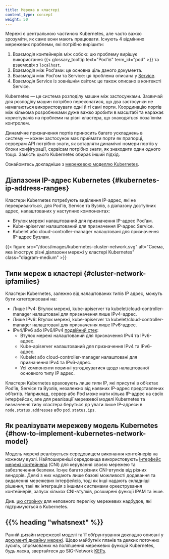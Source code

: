 ```yaml
---
title: Мережа в кластері
content_type: concept
weight: 50
---
```


<!-- overview -->

Мережі є центральною частиною Kubernetes, але часто важко зрозуміти, як саме вони мають працювати. Існують 4 відмінних мережевих проблеми, які потрібно вирішити:

1. Взаємодія контейнерів між собою: цю проблему вирішує використання {{< glossary_tooltip text="Podʼів" term_id="pod" >}} та взаємодія з `localhost`.
2. Взаємодія між Podʼами: це основна ціль даного документа.
3. Взаємодія між Podʼом та Service: ця проблема описана у [Service](/docs/concepts/services-networking/service/).
4. Взаємодія Service із зовнішнім світом: це також описано в контексті Service.

<!-- body -->

Kubernetes — це система розподілу машин між застосунками. Зазвичай для розподілу машин потрібно переконатися, що два застосунки не намагаються використовувати одні й ті самі порти. Координацію портів між кількома розробниками дуже важко зробити в масштабі та наражає користувачів на проблеми на рівні кластера, що знаходяться поза їхнім контролем.

Динамічне призначення портів приносить багато ускладнень в систему — кожен застосунок має приймати порти як прапорці, серверам API потрібно знати, як вставляти динамічні номери портів у блоки конфігурації, сервісам потрібно знати, як знаходити один одного тощо. Замість цього Kubernetes обирає інший підхід.

Ознайомтесь докладніше з [мережевою моделлю Kubernetes](/docs/concepts/services-networking/).

## Діапазони IP-адрес Kubernetes {#kubernetes-ip-address-ranges}

Кластери Kubernetes потребують виділення IP-адрес, які не перекриваються, для Podʼів, Service та Вузлів, з діапазону доступних адрес, налаштованих у наступних компонентах:

- Втулок мережі налаштований для призначення IP-адрес Podʼам.
- Kube-apiserver налаштований для призначення IP-адрес Service.
- Kubelet або cloud-controller-manager налаштовані для призначення IP-адрес Вузлам.

{{< figure src="/docs/images/kubernetes-cluster-network.svg" alt="Схема, яка ілюструє різні діапазони мережі у кластері Kubernetes" class="diagram-medium" >}}

## Типи мереж в кластері {#cluster-network-ipfamilies}

Кластери Kubernetes, залежно від налаштованих типів IP адрес, можуть бути категоризовані на:

- Лише IPv4: Втулок мережі, kube-apiserver та kubelet/cloud-controller-manager налаштовані для призначення лише IPv4-адрес.
- Лише IPv6: Втулок мережі, kube-apiserver та kubelet/cloud-controller-manager налаштовані для призначення лише IPv6-адрес.
- IPv4/IPv6 або IPv6/IPv4 [подвійний стек](/docs/concepts/services-networking/dual-stack/):
  - Втулок мережі налаштований для призначення IPv4 та IPv6-адрес.
  - Kube-apiserver налаштований для призначення IPv4 та IPv6-адрес.
  - Kubelet або cloud-controller-manager налаштовані для призначення IPv4 та IPv6-адрес.
  - Усі компоненти повинні узгоджуватися щодо налаштованої основного типу IP адрес.

Кластери Kubernetes враховують лише типи IP, які присутні в обʼєктах Podʼів, Service та Вузлів, незалежно від наявних IP-адрес представлених обʼєктів. Наприклад, сервер або Pod може мати кілька IP-адрес на своїх інтерфейсах, але для реалізації мережевої моделі Kubernetes та визначення типу кластера беруться до уваги лише IP-адреси в `node.status.addresses` або `pod.status.ips`.

## Як реалізувати мережеву модель Kubernetes {#how-to-implement-kubernetes-network-model}

Модель мережі реалізується середовищем виконання контейнерів на кожному вузлі. Найпоширеніші
середовища використовують [Інтерфейс мережі контейнера](https://github.com/containernetworking/cni) (CNI) для керування своєю мережею та забезпечення безпеки. Існує багато різних CNI-втулків від різних вендорів. Деякі з них надають лише базові можливості додавання та видалення мережевих інтерфейсів, тоді як інші надають складніші рішення, такі як інтеграція з іншими системами оркестрування контейнерів, запуск кількох CNI-втулків, розширені функції IPAM та інше.

Див. [цю сторінку](/docs/concepts/cluster-administration/addons/#networking-and-network-policy)
для неповного переліку мережевих надбудов, які підтримуються в Kubernetes.

## {{% heading "whatsnext" %}}

Ранній дизайн мережевої моделі та її обґрунтування докладно описані у [документі дизайну мережі](https://git.k8s.io/design-proposals-archive/network/networking.md). Щодо майбутніх планів та деяких поточних зусиль, спрямованих на поліпшення мережевих функцій Kubernetes, будь ласка,
звертайтеся до SIG-Network [KEPs](https://github.com/kubernetes/enhancements/tree/master/keps/sig-network).

